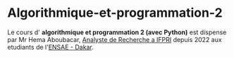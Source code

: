 # Algorithmique-et-programmation-2
 
Le cours d' **algorithmique et programmation 2 (avec Python)** est dispense par Mr Hema Aboubacar, [Analyste de Recherche a IFPRI](https://www.ifpri.org/profile/aboubacar-hema/) depuis 2022 aux etudiants de l'[ENSAE - Dakar](https://www.ensae.sn/).
